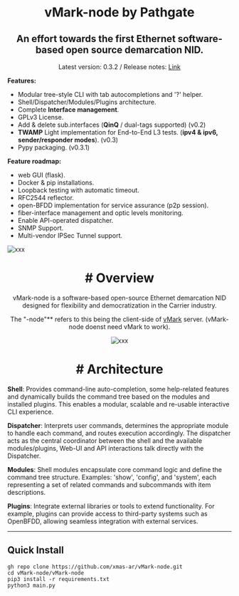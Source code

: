 <h1 align="center">vMark-node by Pathgate</h1>
<h2 align="center">An effort towards the first Ethernet software-based open source demarcation NID.</h2>

<p align="center">Latest version: 0.3.2 / Release notes: <a href="https://github.com/xmas-ar/vMark-node/blob/public/docs/base/release_notes.md">Link</a> </p>

**Features:**
- Modular tree-style CLI with tab autocompletions and '?' helper.
- Shell/Dispatcher/Modules/Plugins architecture.
- Complete **Interface management**.
- GPLv3 License.
- Add & delete sub.interfaces (**QinQ** / dual-tags supported) (v0.2)
- **TWAMP** Light implementation for End-to-End L3 tests. (**ipv4 & ipv6, sender/responder modes**). (v0.3)
- Pypy packaging. (v0.3.1)

**Feature roadmap:**
 - web GUI (flask).
 - Docker & pip installations.
 - Loopback testing with automatic timeout.
 - RFC2544 reflector.
 - open-BFDD implementation for service assurance (p2p session).
 - fiber-interface management and optic levels monitoring.
 - Enable API-operated dispatcher.
 - SNMP Support.
 - Multi-vendor IPSec Tunnel support.

<img src="https://github.com/user-attachments/assets/f03e03f7-961f-4c25-8ed4-d95991735c05" alt="xxx">
<h2 align="center"></h2>
<h1 align="center"># Overview</h1>

<p align="center">vMark-node is a software-based open-source Ethernet demarcation NID designed for flexibility and democratization in the Carrier industry.</p>

<p align="center">The "-node"** refers to this being the client-side of <a href="https://github.com/xmas-ar/vMark">vMark</a> server. (vMark-node doenst need vMark to work). </p>



<p align="center">
  <img src="https://github.com/user-attachments/assets/86b990c2-bbf9-472b-b2ef-cd1b0842d8c97" alt="xxx">
</p>

<h1 align="center"># Architecture</h1>

**Shell**:
Provides command-line auto-completion, some help-related features and dynamically builds the command tree based on the modules and installed plugins. This enables a modular, scalable and re-usable interactive CLI experience.

**Dispatcher**:
Interprets user commands, determines the appropriate module to handle each command, and routes execution accordingly. The dispatcher acts as the central coordinator between the shell and the available modules/plugins, Web-UI and API interactions talk directly with the Dispatcher.

**Modules**:
Shell modules encapsulate core command logic and define the command tree structure. Examples: 'show', 'config', and 'system', each representing a set of related commands and subcommands with item descriptions.

**Plugins**:
Integrate external libraries or tools to extend functionality. For example, plugins can provide access to third-party systems such as OpenBFDD, allowing seamless integration with external services.


___

## Quick Install

```
gh repo clone https://github.com/xmas-ar/vMark-node.git
cd vMark-node/vMark-node
pip3 install -r requirements.txt
python3 main.py
